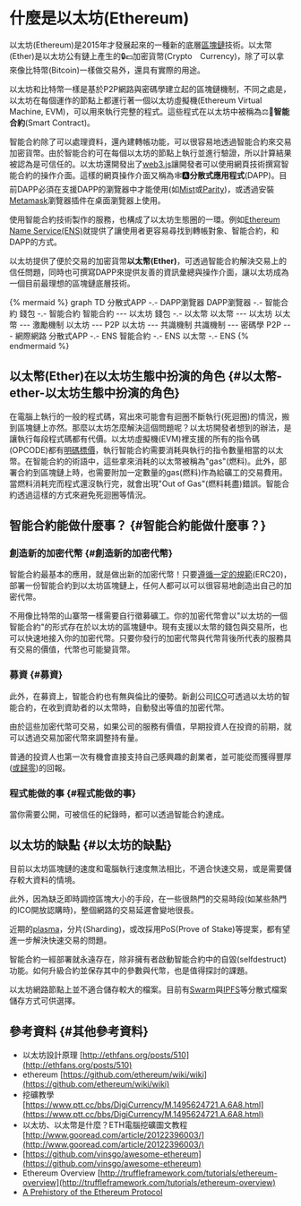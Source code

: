 # 什麼是以太坊\(Ethereum\)

以太坊\(Ethereum\)是2015年才發展起來的一種新的底層[區塊鏈](https://blog.gasolin.idv.tw/2017/08/10/what-is-blockchain/)技術。以太幣\(Ether\)是以太坊公有鏈上產生的🔒💵加密貨幣\(Crypto　Currency\)，除了可以拿來像比特幣\(Bitcoin\)一樣做交易外，還具有實際的用途。

以太坊和比特幣一樣是基於P2P網路與密碼學建立起的區塊鏈機制，不同之處是，以太坊在每個運作的節點上都運行著一個以太坊虛擬機\(Ethereum Virtual Machine, EVM\)，可以用來執行完整的程式。這些程式在以太坊中被稱為⚖📒**智能合約**\(Smart Contract\)。

智能合約除了可以處理資料，還內建轉帳功能，可以很容易地透過智能合約來交易加密貨幣。由於智能合約可在每個以太坊的節點上執行並進行驗證，所以計算結果被認為是可信任的。以太坊還開發出了[web3.js](https://github.com/ethereum/wiki/wiki/JavaScript-API)讓開發者可以使用網頁技術撰寫智能合約的操作介面。這樣的網頁操作介面又稱為🕸🅰**分散式應用程式**\(DAPP\)。目前DAPP必須在支援DAPP的瀏覽器中才能使用\(如[Mist](https://github.com/ethereum/mist/releases)或[Parity](https://parity.io/)\)，或透過安裝[Metamask](http://metamask.io/)瀏覽器插件在桌面瀏覽器上使用。

使用智能合約技術製作的服務，也構成了以太坊生態圈的一環。例如[Ethereum Name Service\(ENS\)](https://blog.gasolin.idv.tw/2017/08/13/got-my-ens-domain/)就提供了讓使用者更容易尋找到轉帳對象、智能合約，和DAPP的方式。

以太坊提供了便於交易的加密貨幣**以太幣\(Ether\)**，可透過智能合約解決交易上的信任問題，同時也可撰寫DAPP來提供友善的資訊彙總與操作介面，讓以太坊成為一個目前最理想的區塊鏈底層技術。

{% mermaid %}
graph TD
分散式APP -.- DAPP瀏覽器
DAPP瀏覽器 -.- 智能合約
錢包 -.- 智能合約
智能合約 --- 以太坊
錢包 -.- 以太幣
以太幣 --- 以太坊
以太幣 --- 激勵機制
以太坊 --- P2P
以太坊 --- 共識機制
共識機制 --- 密碼學
P2P --- 網際網路
分散式APP -.- ENS
智能合約 -.- ENS
以太幣 -.- ENS
{% endmermaid %}

## 以太幣\(Ether\)在以太坊生態中扮演的角色 {#以太幣-ether-以太坊生態中扮演的角色}

在電腦上執行的一般的程式碼，寫出來可能會有迴圈不斷執行\(死迴圈\)的情況，搬到區塊鏈上亦然。那麼以太坊怎麼解決這個問題呢？以太坊開發者想到的辦法，是讓執行每段程式碼都有代價。以太坊虛擬機\(EVM\)裡支援的所有的指令碼\(OPCODE\)都有[明碼標價](https://github.com/ethereum/pyethereum/blob/develop/ethereum/opcodes.py)，執行智能合約需要消耗與執行的指令數量相當的以太幣。在智能合約的術語中，這些拿來消耗的以太幣被稱為"gas"\(燃料\)。此外，部署合約到區塊鏈上時，也需要附加一定數量的gas\(燃料\)作為給礦工的交易費用。當燃料消耗完而程式還沒執行完，就會出現"Out of Gas"\(燃料耗盡\)錯誤。智能合約透過這樣的方式來避免死迴圈等情況。

## 智能合約能做什麼事？ {#智能合約能做什麼事？}

### 創造新的加密代幣 {#創造新的加密代幣}

智能合約最基本的應用，就是做出新的加密代幣！只要[遵循一定的規範](https://theethereum.wiki/w/index.php/ERC20_Token_Standard)\(ERC20\)，部署一份智能合約到以太坊區塊鏈上，任何人都可以可以很容易地創造出自己的加密代幣。

不用像比特幣的山寨幣一樣需要自行徵募礦工。你的加密代幣會以"以太坊的一個智能合約"的形式存在於以太坊的區塊鏈中。現有支援以太幣的錢包與交易所，也可以快速地接入你的加密代幣。只要你發行的加密代幣與代幣背後所代表的服務具有交易的價值，代幣也可能變貨幣。

### 募資 {#募資}

此外，在募資上，智能合約也有無與倫比的優勢。新創公司[ICO](https://cointelegraph.com/news/the-ico-mania-and-its-consequences-on-ethereum)可透過以太坊的智能合約，在收到資助者的以太幣時，自動發出等值的加密代幣。

由於這些加密代幣可交易，如果公司的服務有價值，早期投資人在投資的前期，就可以透過交易加密代幣來調整持有量。

普通的投資人也第一次有機會直接支持自己感興趣的創業者，並可能從而獲得豐厚\([或歸零](https://blog.gasolin.idv.tw/2017/08/12/things-to-know-before-join-ico/)\)的回報。

### 程式能做的事 {#程式能做的事}

當你需要公開，可被信任的紀錄時，都可以透過智能合約達成。

## 以太坊的缺點 {#以太坊的缺點}

目前以太坊區塊鏈的速度和電腦執行速度無法相比，不適合快速交易，或是需要儲存較大資料的情境。

此外，因為缺乏即時調控區塊大小的手段，在一些很熱門的交易時段\(如某些熱門的ICO開放認購時\)，整個網路的交易延遲會變地很長。

近期的[plasma](http://www.investopedia.com/news/what-plasma-and-how-will-it-strengthen-ethereum-blockchain/)，分片(Sharding)，或改採用PoS(Prove of Stake)等提案，都有望進一步解決快速交易的問題。

智能合約一經部署就永遠存在，除非擁有者啟動智能合約中的自毀\(selfdestruct\)功能。如何升級合約並保存其中的參數與代幣，也是值得探討的課題。

以太坊網路節點上並不適合儲存較大的檔案。目前有[Swarm](https://github.com/ethersphere/swarm)與[IPFS](https://ipfs.io/)等分散式檔案儲存方式可供選擇。

## 參考資料 {#其他參考資料}

* 以太坊設計原理 
  [http://ethfans.org/posts/510](http://ethfans.org/posts/510)
* ethereum 
  [https://github.com/ethereum/wiki/wiki](https://github.com/ethereum/wiki/wiki)
* 挖礦教學 
  [https://www.ptt.cc/bbs/DigiCurrency/M.1495624721.A.6A8.html](https://www.ptt.cc/bbs/DigiCurrency/M.1495624721.A.6A8.html)
* 以太坊、以太幣是什麼？ETH電腦挖礦圖文教程[http://www.gooread.com/article/20122396003/](http://www.gooread.com/article/20122396003/)
* [https://github.com/vinsgo/awesome-ethereum](https://github.com/vinsgo/awesome-ethereum)
* Ethereum Overview 
  [http://truffleframework.com/tutorials/ethereum-overview](http://truffleframework.com/tutorials/ethereum-overview)
* [A Prehistory of the Ethereum Protocol](http://vitalik.ca/general/2017/09/14/prehistory.html)
